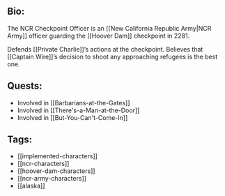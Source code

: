 ## Bio:

The NCR Checkpoint Officer is an [[New California Republic Army|NCR Army]] officer guarding the [[Hoover Dam]] checkpoint in 2281.

Defends [[Private Charlie]]’s actions at the checkpoint. Believes that [[Captain Wire]]’s decision to shoot any approaching refugees is the best one.

## Quests:

- Involved in [[Barbarians-at-the-Gates]]
- Involved in [[There's-a-Man-at-the-Door]]
- Involved in [[But-You-Can't-Come-In]]

## Tags:

- [[implemented-characters]]
- [[ncr-characters]]
- [[hoover-dam-characters]]
- [[ncr-army-characters]]
- [[alaska]]